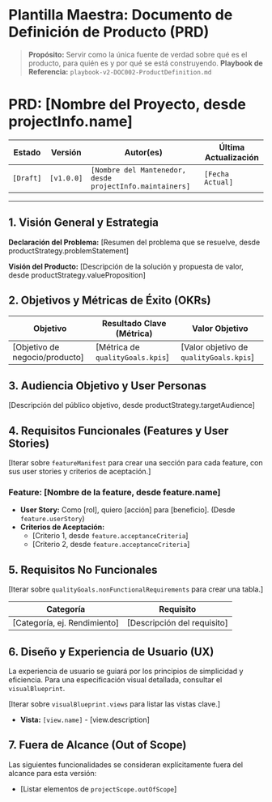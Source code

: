 # Plantilla Maestra: Documento de Definición de Producto (PRD)

> **Propósito:** Servir como la única fuente de verdad sobre qué es el producto, para quién es y por qué se está construyendo.
> **Playbook de Referencia:** `playbook-v2-DOC002-ProductDefinition.md`

<!-- 
  INSTRUCCIONES PARA LA IA (Product Manager Agent):
  - Tu misión es poblar esta plantilla usando la información del `master_blueprint.json`.
  - El tono debe ser autoritativo, preciso y claro.
-->

# PRD: [Nombre del Proyecto, desde projectInfo.name]

| Estado | Versión | Autor(es) | Última Actualización |
| --- | --- | --- | --- |
| `[Draft]` | `[v1.0.0]` | `[Nombre del Mantenedor, desde projectInfo.maintainers]` | `[Fecha Actual]` |

---

## 1. Visión General y Estrategia

**Declaración del Problema:** [Resumen del problema que se resuelve, desde productStrategy.problemStatement]

**Visión del Producto:** [Descripción de la solución y propuesta de valor, desde productStrategy.valueProposition]

## 2. Objetivos y Métricas de Éxito (OKRs)

| Objetivo | Resultado Clave (Métrica) | Valor Objetivo |
| --- | --- | --- |
| [Objetivo de negocio/producto] | [Métrica de `qualityGoals.kpis`] | [Valor objetivo de `qualityGoals.kpis`] |

## 3. Audiencia Objetivo y User Personas

[Descripción del público objetivo, desde productStrategy.targetAudience]

## 4. Requisitos Funcionales (Features y User Stories)

[Iterar sobre `featureManifest` para crear una sección para cada feature, con sus user stories y criterios de aceptación.]

### Feature: [Nombre de la feature, desde feature.name]

- **User Story:** Como [rol], quiero [acción] para [beneficio]. (Desde `feature.userStory`)
- **Criterios de Aceptación:**
  - [Criterio 1, desde `feature.acceptanceCriteria`]
  - [Criterio 2, desde `feature.acceptanceCriteria`]

## 5. Requisitos No Funcionales

[Iterar sobre `qualityGoals.nonFunctionalRequirements` para crear una tabla.]

| Categoría | Requisito |
| --- | --- |
| [Categoría, ej. Rendimiento] | [Descripción del requisito] |

## 6. Diseño y Experiencia de Usuario (UX)

La experiencia de usuario se guiará por los principios de simplicidad y eficiencia. Para una especificación visual detallada, consultar el `visualBlueprint`.

[Iterar sobre `visualBlueprint.views` para listar las vistas clave.]

- **Vista:** `[view.name]` - [view.description]

## 7. Fuera de Alcance (Out of Scope)

Las siguientes funcionalidades se consideran explícitamente fuera del alcance para esta versión:

- [Listar elementos de `projectScope.outOfScope`]
